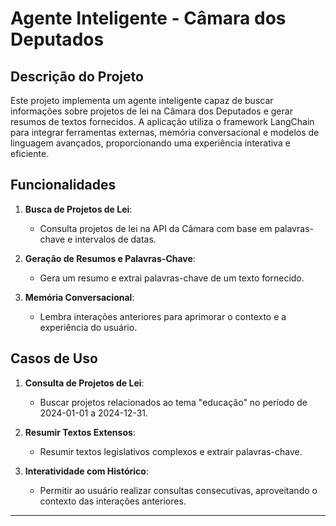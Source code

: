# Agente Inteligente - Câmara dos Deputados

## Descrição do Projeto

Este projeto implementa um agente inteligente capaz de buscar informações sobre projetos de lei na Câmara dos Deputados e gerar resumos de textos fornecidos. A aplicação utiliza o framework LangChain para integrar ferramentas externas, memória conversacional e modelos de linguagem avançados, proporcionando uma experiência interativa e eficiente.

## Funcionalidades

1. **Busca de Projetos de Lei**:
   - Consulta projetos de lei na API da Câmara com base em palavras-chave e intervalos de datas.
   
2. **Geração de Resumos e Palavras-Chave**:
   - Gera um resumo e extrai palavras-chave de um texto fornecido.

3. **Memória Conversacional**:
   - Lembra interações anteriores para aprimorar o contexto e a experiência do usuário.

## Casos de Uso

1. **Consulta de Projetos de Lei**:
   - Buscar projetos relacionados ao tema "educação" no período de 2024-01-01 a 2024-12-31.
   
2. **Resumir Textos Extensos**:
   - Resumir textos legislativos complexos e extrair palavras-chave.

3. **Interatividade com Histórico**:
   - Permitir ao usuário realizar consultas consecutivas, aproveitando o contexto das interações anteriores.

---
